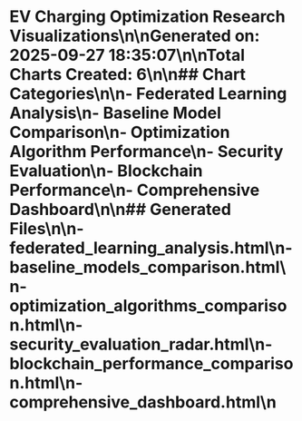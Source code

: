 # EV Charging Optimization Research Visualizations\n\n**Generated on:** 2025-09-27 18:35:07\n\n**Total Charts Created:** 6\n\n## Chart Categories\n\n- Federated Learning Analysis\n- Baseline Model Comparison\n- Optimization Algorithm Performance\n- Security Evaluation\n- Blockchain Performance\n- Comprehensive Dashboard\n\n## Generated Files\n\n- federated_learning_analysis.html\n- baseline_models_comparison.html\n- optimization_algorithms_comparison.html\n- security_evaluation_radar.html\n- blockchain_performance_comparison.html\n- comprehensive_dashboard.html\n
